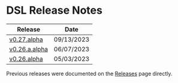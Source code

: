 # DSL Release Notes

| Release                                             | Date        |
| --------------------------------------------------- | ----------- |
| [v0.27.alpha](/Release%20Notes/v0.27.alpha.md)      | 09/13/2023  |
| [v0.26.a.alpha](/Release%20Notes/v0.26.a.alpha.md)  | 06/07/2023  |
| [v0.26.alpha](/Release%20Notes/v0.26.alpha.md)      | 05/03/2023  |

Previous releases were documented on the [Releases](https://github.com/prominenceai/deepstream-services-library/releases) page directly.
